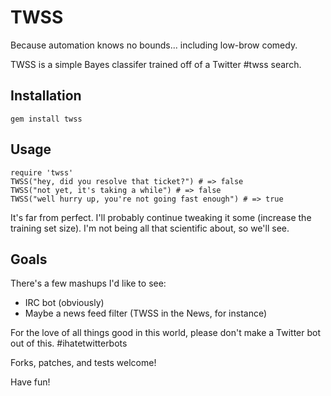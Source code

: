 TWSS
====

Because automation knows no bounds... including low-brow comedy.

TWSS is a simple Bayes classifer trained off of a Twitter #twss search.

Installation
------------

    gem install twss

Usage
-----

    require 'twss'
    TWSS("hey, did you resolve that ticket?") # => false
    TWSS("not yet, it's taking a while") # => false
    TWSS("well hurry up, you're not going fast enough") # => true

It's far from perfect.  I'll probably continue tweaking it some (increase the
training set size).  I'm not being all that scientific about, so we'll see.


Goals
-----

There's a few mashups I'd like to see:

 * IRC bot (obviously)
 * Maybe a news feed filter (TWSS in the News, for instance)

For the love of all things good in this world, please don't make a Twitter
bot out of this. #ihatetwitterbots

Forks, patches, and tests welcome!

Have fun!


